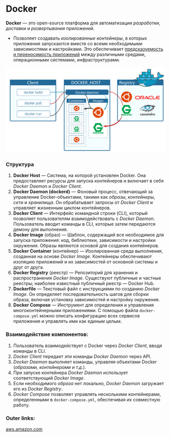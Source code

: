   

# Docker

**Docker** — это open-source платформа для автоматизации *разработки*, *доставки* и *развертывания* приложений. 
- Позволяет создавать *изолированные контейнеры*, в которых приложения запускаются вместе со всеми необходимыми зависимостями и настройками. Это обеспечивает <u>предсказуемость и переносимость приложений</u> между различными средами, операционными системами, инфраструктурами.

![|700](heap/_files/Pasted%20image%2020240612164148.png)

### Структура

1. **Docker Host** — Система, на которой установлен Docker. Она предоставляет ресурсы для запуска контейнеров и включает в себя *Docker Daemon* и *Docker Client*.
2. **Docker Daemon (dockerd)** — Фоновый процесс, отвечающий за управление Docker-объектами, такими как *образы*, *контейнеры*, *сети* и *хранилища*. Он обрабатывает запросы от *Docker Client* и управляет жизненным циклом контейнеров.
3. **Docker Client** — Интерфейс командной строки (CLI), который позволяет пользователям взаимодействовать с *Docker Daemon*. Пользователь вводит команды в CLI, которые затем передаются демону для выполнения.
4. **Docker Image** (образ) — Шаблон, содержащий все необходимое для запуска приложения: код, библиотеки, зависимости и настройки окружения. Образы являются основой для создания контейнеров.
5. **Docker Container** (контейнер) — Изолированная среда выполнения, созданная на основе *Docker Image*. Контейнеры обеспечивают изоляцию приложений и их зависимостей от основной системы и друг от друга.
6. **Docker Registry** (реестр) — Репозиторий для хранения и распространения *Docker Image*. Существуют публичные и частные реестры; наиболее известный публичный реестр — Docker Hub.
7. **Dockerfile** — Текстовый файл с инструкциями по созданию *Docker Image*. Он определяет последовательность шагов для сборки образа, включая установку зависимостей и настройку окружения.
8. **Docker Compose** — Инструмент для определения и управления многоконтейнерными приложениями. С помощью файла `docker-compose.yml` можно описать конфигурацию всех сервисов приложения и управлять ими как единым целым.


### Взаимодействие компонентов:

1. Пользователь взаимодействует с Docker через *Docker Client*, вводя команды в CLI.
2. *Docker Client* передает эти команды *Docker Daemon* через API.
3. *Docker Daemon* выполняет команды, управляя объектами Docker (*образами, контейнерами и т.д.*).
4. При запуске контейнера *Docker Daemon* использует соответствующий *Docker Image*.
5. Если необходимого *образа* нет локально, *Docker Daemon* загружает его из *Docker Registry*.
6. *Docker Compose* позволяет управлять несколькими контейнерами, определенными в `docker-compose.yml`, обеспечивая их совместную работу.

### Outer links:
[aws.amazon.com](https://aws.amazon.com/ru/docker/?utm_source=chatgpt.com)

